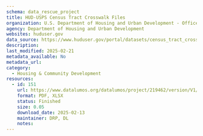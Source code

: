 ```yaml
---
schema: data_rescue_project 
title: HUD-USPS Census Tract Crosswalk Files
organization: U.S. Department of Housing and Urban Development - Office of Policy Development and Research
agency: Department of Housing and Urban Development
websites: huduser.gov
data_source: https://www.huduser.gov/portal/datasets/census_tract_crosswalk.html
description: 
last_modified: 2025-02-21
metadata_available: No
metadata_url: 
category:
  - Housing & Community Development 
resources:
  - id: 151
    url: https://www.datalumos.org/datalumos/project/219462/version/V1/view
    format: PDF, XLSX
    status: Finished
    size: 0.05
    download_date: 2025-02-13
    maintainer: DRP, DL
    notes: 
---
```

